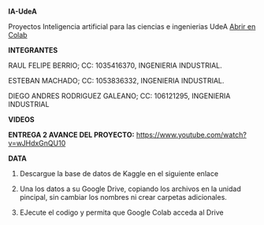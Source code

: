 **IA-UdeA**

Proyectos Inteligencia artificial para las ciencias e ingenierias UdeA
[Abrir en Colab](https://colab.research.google.com/github/tu_usuario/tu_repositorio/blob/main/nombre_del_archivo.ipynb)

**INTEGRANTES**

RAUL FELIPE BERRIO; CC: 1035416370, INGENIERIA INDUSTRIAL.



ESTEBAN MACHADO; CC: 1053836332, INGENIERIA INDUSTRIAL.



DIEGO ANDRES RODRIGUEZ GALEANO; CC: 106121295, INGENIERIA INDUSTRIAL





**VIDEOS**



**ENTREGA 2 AVANCE DEL PROYECTO:** https://www.youtube.com/watch?v=wJHdxGnQU10


**DATA**


1. Descargue la base de datos de Kaggle en el siguiente enlace


2. Una los datos a su Google Drive, copiando los archivos en la unidad pincipal, sin cambiar los nombres ni crear carpetas adicionales.


3. EJecute el codigo y permita que Google Colab acceda al Drive
